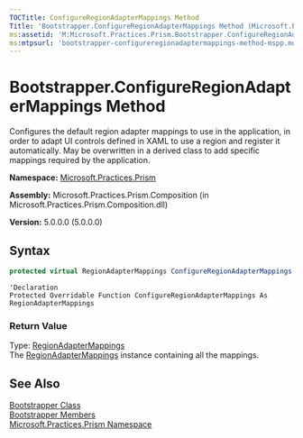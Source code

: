 ```yaml
---
TOCTitle: ConfigureRegionAdapterMappings Method
Title: 'Bootstrapper.ConfigureRegionAdapterMappings Method (Microsoft.Practices.Prism)'
ms:assetid: 'M:Microsoft.Practices.Prism.Bootstrapper.ConfigureRegionAdapterMappings'
ms:mtpsurl: 'bootstrapper-configureregionadaptermappings-method-mspp.md'
---
```


# Bootstrapper.ConfigureRegionAdapterMappings Method

Configures the default region adapter mappings to use in the application, in order to adapt UI controls defined in XAML to use a region and register it automatically. May be overwritten in a derived class to add specific mappings required by the application.

**Namespace:** [Microsoft.Practices.Prism](/patterns-practices/reference/mspp-namespace)

**Assembly:** Microsoft.Practices.Prism.Composition (in Microsoft.Practices.Prism.Composition.dll)

**Version:** 5.0.0.0 (5.0.0.0)

## Syntax

```C#
protected virtual RegionAdapterMappings ConfigureRegionAdapterMappings()
```

```VB
'Declaration
Protected Overridable Function ConfigureRegionAdapterMappings As RegionAdapterMappings
```

### Return Value

Type: [RegionAdapterMappings](/patterns-practices/reference/regionadaptermappings-class-mspp-regions)<br/>
The [RegionAdapterMappings](/patterns-practices/reference/regionadaptermappings-class-mspp-regions) instance containing all the mappings.

## See Also

[Bootstrapper Class](/patterns-practices/reference/bootstrapper-class-mspp)<br/>
[Bootstrapper Members](/patterns-practices/reference/bootstrapper-members-mspp)<br/>
[Microsoft.Practices.Prism Namespace](/patterns-practices/reference/mspp-namespace)